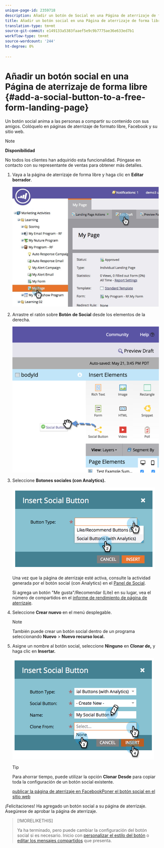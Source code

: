 ```yaml
---
unique-page-id: 2359718
description: Añadir un botón de Social en una Página de aterrizaje de forma libre - Documentos de marketing - Documentación del producto
title: Añadir un botón social en una Página de aterrizaje de forma libre
translation-type: tm+mt
source-git-commit: e149133a5383faaef5e9c9b7775ae36e633ed7b1
workflow-type: tm+mt
source-wordcount: '244'
ht-degree: 0%

---
```



# Añadir un botón social en una Página de aterrizaje de forma libre {#add-a-social-button-to-a-free-form-landing-page}

Un botón social anima a las personas a compartir su contenido con sus amigos. Colóquelo en páginas de aterrizaje de formato libre, Facebook y su sitio web.

>[!NOTE]
>
>**Disponibilidad**
>
>No todos los clientes han adquirido esta funcionalidad. Póngase en contacto con su representante de ventas para obtener más detalles.

1. Vaya a la página de aterrizaje de forma libre y haga clic en **Editar borrador**.

   ![](assets/scoring.jpg)

1. Arrastre el ratón sobre **Botón** **de Social** desde los elementos de la derecha.

   ![](assets/image2015-5-21-15-3a47-3a46.png)

1. Seleccione **Botones sociales (con Analytics).**

   ![](assets/image2014-9-17-10-3a35-3a13.png)

   Una vez que la página de aterrizaje esté activa, consulte la actividad generada por el botón social (con Analytics) en el [Panel de Social](../../../../product-docs/demand-generation/social/social-functions/view-social-performance.md).

   Si agrega un botón &quot;Me gusta&quot;/Recomendar (Lite) en su lugar, vea el número de compartidos en el [informe de rendimiento de página de aterrizaje](../../../../product-docs/demand-generation/landing-pages/understanding-landing-pages/landing-page-performance-report.md).

1. Seleccione **Crear nuevo** en el menú desplegable.

   >[!NOTE]
   >
   >También puede crear un botón social dentro de un programa seleccionando **Nuevo** > **Nuevo recurso local.**

1. Asigne un nombre al botón social, seleccione **Ninguno** en **Clonar de,** y haga clic en **Insertar.**

   ![](assets/image2014-9-17-10-3a35-3a26.png)

   >[!TIP]
   >
   >Para ahorrar tiempo, puede utilizar la opción **Clonar** **Desde** para copiar toda la configuración de un botón social existente.

   [publicar la página de aterrizaje en ](../../../../product-docs/demand-generation/facebook/publish-landing-pages-to-facebook.md) [FacebookPoner el botón social en el sitio web](../../../../product-docs/demand-generation/social/social-functions/deploy-social-on-your-website.md)

¡Felicitaciones! Ha agregado un botón social a su página de aterrizaje. Asegúrese de aprobar la página de aterrizaje.

>[!MORELIKETHIS]
>
>Ya ha terminado, pero puede cambiar la configuración del botón social si es necesario. Inicio con [personalizar el estilo del botón](../../../../product-docs/demand-generation/social/configuring-social-actions/customize-social-app-button.md) o [editar los mensajes compartidos](../../../../product-docs/demand-generation/social/configuring-social-actions/configure-social-sign-up-share-flow.md) que presenta.
